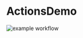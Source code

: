 # ActionsDemo

![example workflow](https://github.com/lufor129/ActionsDemo/actions/workflows/main.yml/badge.svg)